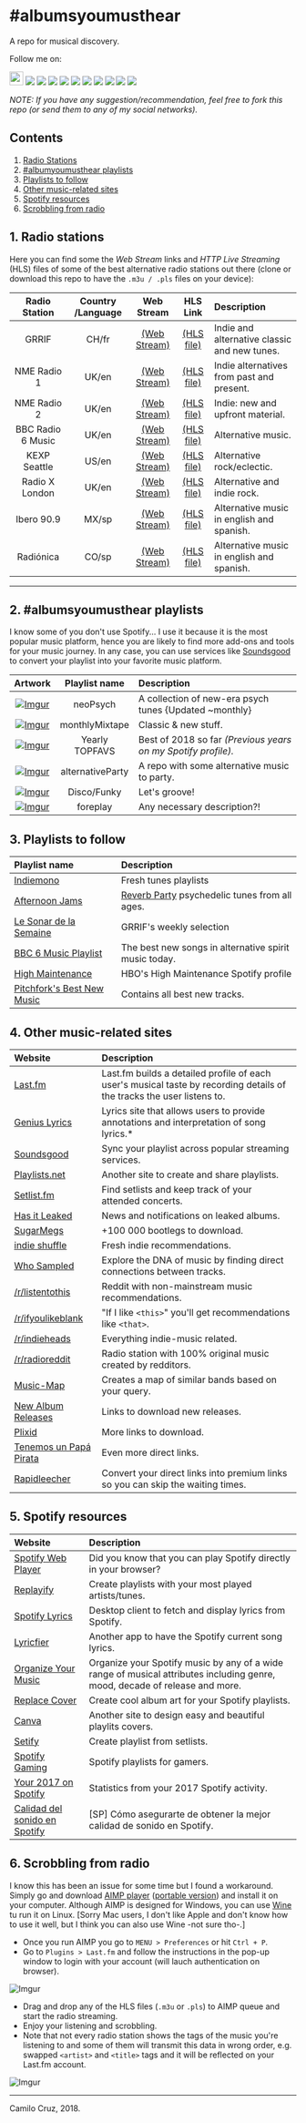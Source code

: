 # #albumsyoumusthear
A repo for musical discovery.

Follow me on:  

<a href="https://open.spotify.com/user/mrmillky?si=ri3liOFMShq8yZ8S0_Y_tA" target="_blank"><img src="http://icons.iconarchive.com/icons/dakirby309/simply-styled/32/Spotify-icon.png" height='24px'></a>
<a href="https://www.last.fm/user/kristen_ud" target="_blank"><img src="http://icons.iconarchive.com/icons/sicons/basic-round-social/24/last.fm-icon.png"></a>
<a href="https://genius.com/albumsyoumusthear" target="_blank"><img src="https://i.imgur.com/WGJAuM0.jpg"></a>
<a href="https://www.setlist.fm/user/mrmilky" target="_blank"><img src="https://i.imgur.com/rQVebel.jpg"></a>
<a href="https://soundcloud.com/aymhear" target="_blank"><img src="http://icons.iconarchive.com/icons/danleech/simple/24/soundcloud-icon.png"></a>
<a href="https://www.youtube.com/channel/UCAC4bHnjSVzI30GDUfErw0g?view_as=subscriber" target="_blank"><img src="http://icons.iconarchive.com/icons/dakirby309/windows-8-metro/24/Web-Youtube-alt-2-Metro-icon.png"></a>
<a href="https://soundsgood.co/curator/albumsyoumusthear" target="_blank"><img src="https://i.imgur.com/MzUk2P0.png"></a>
<a href="https://www.instagram.com/albumsyoumusthear/" target="_blank"><img src="https://i.imgur.com/zCRs6oL.png"></a>
<a href="http://albumsyoumusthear.tumblr.com/" target="_blank"><img src="http://icons.iconarchive.com/icons/danleech/simple/24/tumblr-icon.png"></a>
<a href="https://www.facebook.com/aymh1" target="_blank"><img src="http://icons.iconarchive.com/icons/danleech/simple/24/facebook-icon.png"></a>
<a href="https://twitter.com/aymh2016" target="_blank"><img src="http://icons.iconarchive.com/icons/dakirby309/windows-8-metro/24/Web-Twitter-alt-2-Metro-icon.png"></a>

*NOTE: If you have any suggestion/recommendation, feel free to fork this repo (or send them to any of my social networks).*



## Contents

1. [Radio Stations](#1-radio-stations)
2. [#albumyoumusthear playlists](#2-albumsyoumusthear-playlists)
3. [Playlists to follow](#3-playlists-to-follow)
4. [Other music-related sites](#4-other-music-related-sites)
5. [Spotify resources](#5-spotify-resources)
6. [Scrobbling from radio](#6-scrobbling-from-radio)


## 1. Radio stations
Here you can find some the *Web Stream* links and *HTTP Live Streaming* (HLS) files of some of the best alternative radio stations out there (clone or download this repo to have the ```.m3u / .pls``` files on your device):

| Radio Station | Country /Language | Web Stream | HLS Link | Description |
| :---: | :---: | :---: | :---: | :--- |
| GRRIF | CH/fr | [(Web Stream)](https://www.grrif.ch/) | [(HLS file)](HLS/GRRIF_AAC_64.m3u) | Indie and alternative classic and new tunes. |
| NME Radio 1 | UK/en | [(Web Stream)](https://www.nme.com/audio/nme1/player/) | [(HLS file)](HLS/NME_1.pls) | Indie alternatives from past and present. |
| NME Radio 2 | UK/en | [(Web Stream)](https://www.nme.com/audio/nme2/player/) | [(HLS file)](HLS/NME_2.pls) | Indie: new and upfront material. |
| BBC Radio 6 Music | UK/en | [(Web Stream)](http://www.bbc.co.uk/radio/player/bbc_6music) | [(HLS file)](HLS/BBC6_HQ_128.pls) | Alternative music. |
| KEXP Seattle | US/en | [(Web Stream)](https://www.kexp.org/) | [(HLS file)](HLS/KEXP_aac64.m3u) | Alternative rock/eclectic. |
| Radio X London | UK/en | [(Web Stream)](https://www.radiox.co.uk/london/radio/player/) | [(HLS file)](HLS/RadioX_London_MP3.m3u) | Alternative and indie rock. |
| Ibero 90.9 | MX/sp | [(Web Stream)](https://ibero909.fm/playlist-9091) | [(HLS file)](HLS/IBERO_90_1.m3u) | Alternative music in english and spanish. |
| Radiónica | CO/sp | [(Web Stream)](https://www.radionica.rocks/en-vivo/radionica) | [(HLS file)](HLS/RADIONICA.m3u) | Alternative music in english and spanish. |

___
## 2. #albumsyoumusthear playlists
I know some of you don't use Spotify... I use it because it is the most popular music platform, hence you are likely to find more add-ons and tools for your music journey. In any case, you can use services like [Soundsgood](http://soundsgood.co/) to convert your playlist into your favorite music platform.

| Artwork | Playlist name | Description |
| :---: | :---: | :--- |
| [![Imgur](https://i.imgur.com/bfixHEU.jpg)](https://open.spotify.com/user/mrmillky/playlist/3pochlVzwhPV7HokkI6v65?si=3dIZb_A8TrGT8dD5Q6Uj-w) | neoPsych | A collection of new-era psych tunes {Updated ~monthly} |
| [![Imgur](https://i.imgur.com/zYxJLZR.jpg)](https://open.spotify.com/user/mrmillky/playlist/1mG3npngh7Shyro6DvIhGM?si=N_EQTDYWRr2itqfHpLQ4wQ) | monthlyMixtape | Classic & new stuff. |
| [![Imgur](https://i.imgur.com/XgsYPCz.jpg)](https://open.spotify.com/user/mrmillky/playlist/57WwlmhPEqB37O4jIcDmtA?si=wNyqVxz0TauRnIMUnSflUA) | Yearly TOPFAVS | Best of 2018 so far *(Previous years on my Spotify profile).* |
| [![Imgur](https://i.imgur.com/CFKmxb7.jpg)](https://open.spotify.com/user/mrmillky/playlist/3kfLW6unGBezYsS6rRnv7x?si=nzp58R9aQFi-22g0TsYJNA) | alternativeParty | A repo with some alternative music to party.  |
| [![Imgur](https://i.imgur.com/hsTxKi8.jpg)](https://open.spotify.com/user/mrmillky/playlist/3d8Zb2Q5NIQkFfr6UvJIWE?si=oUD5ogi0RqmwX1wa-LlYXQ) | Disco/Funky | Let's groove! |
| [![Imgur](https://i.imgur.com/FrSHP1Q.jpg)](https://open.spotify.com/user/mrmillky/playlist/7arIyZtXbT8Nau5TK4G9u3?si=ZoC67udEQiCPyUOpT_HwXg) | foreplay | Any necessary description?! |


## 3. Playlists to follow

| Playlist name | Description |
| :--- | :--- |
| [Indiemono](https://open.spotify.com/user/sanik007?si=5okBFg_TTjiql50CoiJkjw) | Fresh tunes playlists |
| [Afternoon Jams](https://open.spotify.com/user/reverbparty/playlist/6uiLbNlHL3N44TiAoDtZfv?si=U6kzhgggSsOswY8BRS91gg) | [Reverb Party](http://reverbparty.com/) psychedelic tunes from all ages. |
| [Le Sonar de la Semaine](https://open.spotify.com/user/grrifradio/playlist/4P7EzwXHoW8SEUJ0rshVXh?si=xrXl_jNMT_C31VPnckoYCQ) | GRRIF's weekly selection |
| [BBC 6 Music Playlist](https://open.spotify.com/user/bbc_playlister/playlist/2ahRj2qynhNin0a898mGWc?si=d1WN7UG-TUyrPTVAZhX8_g) | The best new songs in alternative spirit music today. |
| [High Maintenance](https://open.spotify.com/user/highmaintenancehbo?si=u5SxhD-BQJWk095DQ9q3bA) | HBO's High Maintenance Spotify profile |
| [Pitchfork's Best New Music](https://open.spotify.com/user/pitchfork/playlist/7q503YgioHAbo1iOIa67M8?si=c-J_5I29QUyORfM9Wh2STg) | Contains all best new tracks. |


## 4. Other music-related sites

| Website | Description |
| :--- | :--- |
| [Last.fm](http://last.fm/) | Last.fm builds a detailed profile of each user's musical taste by recording details of the tracks the user listens to. |
| [Genius Lyrics](http://genius.com/) | Lyrics site that allows users to provide annotations and interpretation of song lyrics.* |
| [Soundsgood](https://soundsgood.co/) |  Sync your playlist across popular streaming services. |
| [Playlists.net](http://playlists.net/) | Another site to create and share playlists. |
| [Setlist.fm](https://www.setlist.fm/) | Find setlists and keep track of your attended concerts. |
| [Has it Leaked](https://hasitleaked.com/) | News and notifications on leaked albums. |
| [SugarMegs](http://tela.sugarmegs.org/) | +100 000 bootlegs to download. |
| [indie shuffle](https://www.indieshuffle.com/) | Fresh indie recommendations. |
| [Who Sampled](https://www.whosampled.com/)| Explore the DNA of music by finding direct connections between tracks. |
| [/r/listentothis](https://www.reddit.com/r/listentothis/) | Reddit with non-mainstream music recommendations. |
| [/r/ifyoulikeblank](https://www.reddit.com/r/ifyoulikeblank/) | "If I like `<this>`" you'll get recommendations like `<that>`. |
| [/r/indieheads](https://www.reddit.com/r/indieheads/)| Everything indie-music related. |
| [/r/radioreddit](https://www.reddit.com/r/radioreddit/) | Radio station with 100% original music created by redditors. |
| [Music-Map](https://www.music-map.com/)| Creates a map of similar bands based on your query. |
| [New Album Releases](http://newalbumreleases.net/)| Links to download new releases. |
| [Plixid](http://plixid.com/) | More links to download. |
| [Tenemos un Papá Pirata](https://www.facebook.com/groups/unpapapirata/) | Even more direct links.  |
| [Rapidleecher](http://www.premiumleecher.com/index.php) | Convert your direct links into premium links so you can skip the waiting times. |

## 5. Spotify resources

| Website | Description |
| :--- | :--- |
| [Spotify Web Player](https://open.spotify.com/browse) | Did you know that you can play Spotify directly in your browser? |
| [Replayify](https://replayify.com/) | Create playlists with your most played artists/tunes.  |
| [Spotify Lyrics](https://github.com/fr31/spotifylyrics) | Desktop client to fetch and display lyrics from Spotify.  |
| [Lyricfier](https://github.com/emilioastarita/lyricfier) | Another app to have the Spotify current song lyrics. |
| [Organize Your Music](http://organizeyourmusic.playlistmachinery.com/) | Organize your Spotify music by any of a wide range of musical attributes including genre, mood, decade of release and more. |
| [Replace Cover](https://replacecover.com/) | Create cool album art for your Spotify playlists. |
| [Canva](https://www.canva.com/) | Another site to design easy and beautiful playlits covers. |
| [Setify](https://setify.co/) | Create playlist from setlists. |
| [Spotify Gaming](http://www.spotify-gaming.com/) | Spotify playlists for gamers. |
| [Your 2017 on Spotify](https://open.spotify.com/genre/2017-page) | Statistics from your 2017 Spotify activity. |
| [Calidad del sonido en Spotify](https://www.genbeta.com/a-fondo/como-asegurarte-de-que-spotify-te-ofrezca-la-mejor-calidad-de-sonido-posible) | [SP] Cómo asegurarte de obtener la mejor calidad de sonido en Spotify. |

## 6. Scrobbling from radio
I know this has been an issue for some time but I found a workaround. Simply go and download [AIMP player](https://www.aimp.ru/?do=download) ([portable version](https://portableapps.com/apps/music_video/aimp-portable)) and install it on your computer. Although AIMP is designed for Windows, you can use [Wine](https://www.winehq.org/) tu run it on Linux. [Sorry Mac users, I don't like Apple and don't know how to use it well, but I think you can also use Wine -not sure tho-.]

- Once you run AIMP you go to ```MENU > Preferences``` or hit ```Ctrl + P```.
- Go to ```Plugins > Last.fm``` and follow the instructions in the pop-up window to login with your account (will lauch authentication on browser).

![Imgur](https://i.imgur.com/PCosKUF.jpg)

- Drag and drop any of the HLS files (```.m3u``` or ```.pls```) to AIMP queue and start the radio streaming.
- Enjoy your listening and scrobbling.
- Note that not every radio station shows the tags of the music you're listening to and some of them will transmit this data in wrong order, e.g. swapped ```<artist>``` and ```<title>``` tags and it will be reflected on your Last.fm account.

![Imgur](https://i.imgur.com/aNVe2ee.jpg)

_____

Camilo Cruz, 2018.